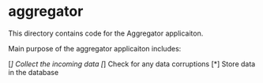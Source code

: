 # aggregator

This directory contains code for the Aggregator applicaiton.

Main purpose of the aggregator applicaiton includes:

[*] Collect the incoming data
[*] Check for any data corruptions
[*] Store data in the database

